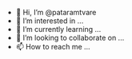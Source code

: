 - 👋 Hi, I’m @pataramtvare
- 👀 I’m interested in ...
- 🌱 I’m currently learning ...
- 💞️ I’m looking to collaborate on ...
- 📫 How to reach me ...

<!---
pataramtvare/pataramtvare is a ✨ special ✨ repository because its `README.md` (this file) appears on your GitHub profile.
You can click the Preview link to take a look at your changes.
--->
